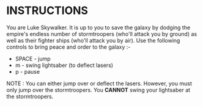 # INSTRUCTIONS

You are Luke Skywalker. It is up to you to save the galaxy by dodging the empire's endless number of stormtroopers (who'll attack you by ground) as well as their fighter ships (who'll attack you by air). Use the following controls to bring peace and order to the galaxy :-

* SPACE - jump
* m - swing lightsaber (to deflect lasers)
* p - pause

NOTE : You can either jump over or deflect the lasers. However, you must only jump over the stormtroopers. You **CANNOT** swing your lightsaber at the stormtroopers.
